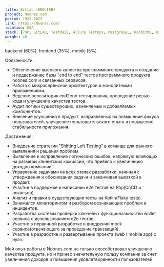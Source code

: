 ```yaml
---
title: Bitlab (ENGLISH)
project: Noones.com
period: 2022-2023
link: https://Noones.com/
location: USA
stack: [PHP, GitLAB, TestRail, Allure TestOps, PostgreSQL, RabbitMQ, Kibana / Grafana, k8s/k9s]
weight: 40
---
```


backend (60%), frontend (35%), mobile (5%).

Обязанности:

- Обеспечение высокого качества программного продукта и создание и поддержание базы "end to end" тестов программного продукта noones.com и связанных сервисов.
- Работа с микросервисной архитектурой и монолитными приложениями.
- Ведение репозитория end2end тестирования, проведение ревью кода и улучшение качества тестов.
- Аудит логики существующих, изменяемых и добавляемых компонентов.
- Внесение улучшений в продукт, направленных на повышение фокуса пользователей, улучшение пользовательского опыта и повышение стабильности приложения.


Достижения:

- Внедрение стратегии "Shifting Left Testing" в команде для раннего выявления и решения проблем.
- Выявление и исправление логических ошибок, напрямую влияющих на размеры клиентских комиссий, что привело к увеличению доходов компании.
- Управление задачами на всех этапах разработки, начиная с утверждения и обоснования задачи и заканчивая выкаткой в продакт.
- Участие в поддержке и написании е2е тестов на Php(CI\CD и локально).
- Анализ и правки в существующие тесты на Kotlin(Flaky tests).
- Занимался мониторингом и разбором возникающих проблем и инцидентов.
- Разработка системы проверки ключевых функциональностей wallet сервиса с использованием e2e тестов.
- Участие в первичной разработке и внедрении mock сервиса(отвечающего за проведение транзакций).
- Участие в разработке и развертывании проекта (web \ mobile app) с нуля.

Мой опыт работы в Noones.com не только способствовал улучшению качества продукта, но и принес значительную пользу компании за счет увеличения доходов и повышения удовлетворенности пользователей.